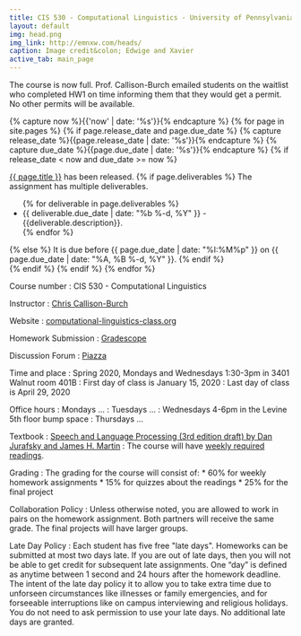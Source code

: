 ```yaml
---
title: CIS 530 - Computational Linguistics - University of Pennsylvania
layout: default
img: head.png
img_link: http://emnxw.com/heads/
caption: Image credit&colon; Edwige and Xavier
active_tab: main_page 
---
```


<div class="alert alert-danger" markdown="1">
The course is now full. Prof. Callison-Burch emailed students on the waitlist who completed HW1 on time informing them that they would get a permit.  No other permits will be available.  
</div>
<!--
If you didn't get a permit for the course, but you're still hoping to get in, then you should follow these steps:
1. [Join the class Piazza](https://piazza.com/upenn/spring2020/cis530).
2. [Add yourself to Gradescope](https://www.gradescope.com/courses/80035) with the entry code __MGZXK3__.
3. [Complete Homework 1](http://computational-linguistics-class.org/assignment1.html) by Wednesday (Jan 22nd) before midnight.

If you don't turn in HW1 on time, then you won't be considered for enrollment if any additional permits become available. 
</div>
-->


<!-- Display an alert about upcoming homework assignments -->
{% capture now %}{{'now' | date: '%s'}}{% endcapture %}
{% for page in site.pages %}
{% if page.release_date and page.due_date %}
{% capture release_date %}{{page.release_date | date: '%s'}}{% endcapture %}
{% capture due_date %}{{page.due_date | date: '%s'}}{% endcapture %}
{% if release_date < now and due_date >= now %}
<div class="alert alert-info">
<a href="{{page.url}}">{{ page.title }}</a> has been released.  
{% if page.deliverables %}
The assignment has multiple deliverables.
<ul>
{% for deliverable in page.deliverables %}
<li>{{ deliverable.due_date | date: "%b %-d, %Y" }} - {{deliverable.description}}.</li>
{% endfor %}
</ul>
{% else %}
It is due before {{ page.due_date | date: "%I:%M%p" }} on {{ page.due_date | date: "%A, %B %-d, %Y" }}.
{% endif %}
</div>
{% endif %}
{% endif %}
{% endfor %}
<!-- End alert for upcoming homework assignments -->


Course number
: CIS 530 - Computational Linguistics 

Instructor
: [Chris Callison-Burch](http://www.cis.upenn.edu/~ccb/) 

Website 
: [computational-linguistics-class.org](http://computational-linguistics-class.org/)

Homework Submission
: [Gradescope](https://www.gradescope.com/courses/80035)

Discussion Forum
: [Piazza](https://piazza.com/upenn/spring2020/cis530)

Time and place
: Spring 2020, Mondays and Wednesdays 1:30-3pm in 3401 Walnut room 401B
: First day of class is January 15, 2020
: Last day of class is April 29, 2020

Office hours
: Mondays ...
: Tuesdays ...
: Wednesdays 4-6pm in the Levine 5th floor bump space
: Thursdays ...


Textbook
: [Speech and Language Processing (3rd edition draft) by Dan Jurafsky and James H. Martin](https://web.stanford.edu/~jurafsky/slp3/)
: The course will have [weekly required readings](lectures.html).  

Grading
: The grading for the course will consist of:
    * 60% for weekly homework assignments 
    * 15% for quizzes about the readings
    * 25% for the final project

Collaboration Policy
: Unless otherwise noted, you are allowed to work in pairs on the homework assignment.  Both partners will receive the same grade.  The final projects will have larger groups. 

Late Day Policy
: Each student has five free "late days". Homeworks can be submitted at most two days late. If you are out of late days, then you will not be able to get credit for subsequent late assignments. One “day” is defined as anytime between 1 second and 24 hours after the homework deadline. The intent of the late day policy it to allow you to take extra time due to unforseen circumstances like illnesses or family emergencies, and for forseeable interruptions like on campus interviewing and religious holidays. You do not need to ask permission to use your late days. No additional late days are granted.
